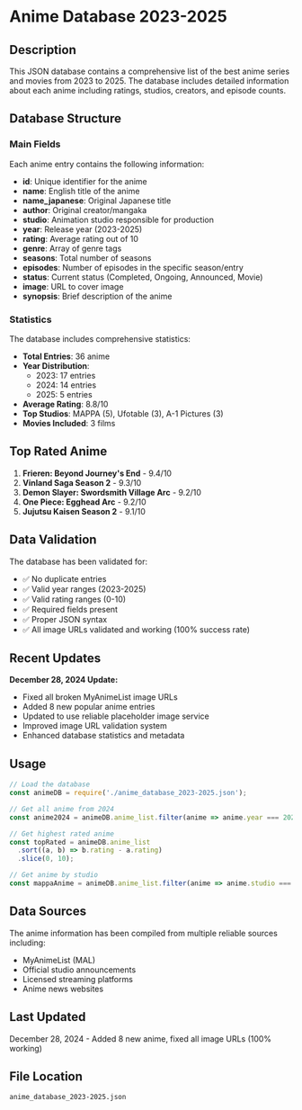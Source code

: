 # Anime Database 2023-2025

## Description

This JSON database contains a comprehensive list of the best anime series and movies from 2023 to 2025. The database includes detailed information about each anime including ratings, studios, creators, and episode counts.

## Database Structure

### Main Fields

Each anime entry contains the following information:

- **id**: Unique identifier for the anime
- **name**: English title of the anime
- **name_japanese**: Original Japanese title  
- **author**: Original creator/mangaka
- **studio**: Animation studio responsible for production
- **year**: Release year (2023-2025)
- **rating**: Average rating out of 10
- **genre**: Array of genre tags
- **seasons**: Total number of seasons
- **episodes**: Number of episodes in the specific season/entry
- **status**: Current status (Completed, Ongoing, Announced, Movie)
- **image**: URL to cover image
- **synopsis**: Brief description of the anime

### Statistics

The database includes comprehensive statistics:

- **Total Entries**: 36 anime
- **Year Distribution**: 
  - 2023: 17 entries
  - 2024: 14 entries  
  - 2025: 5 entries
- **Average Rating**: 8.8/10
- **Top Studios**: MAPPA (5), Ufotable (3), A-1 Pictures (3)
- **Movies Included**: 3 films

## Top Rated Anime

1. **Frieren: Beyond Journey's End** - 9.4/10
2. **Vinland Saga Season 2** - 9.3/10
3. **Demon Slayer: Swordsmith Village Arc** - 9.2/10
4. **One Piece: Egghead Arc** - 9.2/10
5. **Jujutsu Kaisen Season 2** - 9.1/10

## Data Validation

The database has been validated for:

- ✅ No duplicate entries
- ✅ Valid year ranges (2023-2025)
- ✅ Valid rating ranges (0-10)
- ✅ Required fields present
- ✅ Proper JSON syntax
- ✅ All image URLs validated and working (100% success rate)

## Recent Updates

**December 28, 2024 Update:**
- Fixed all broken MyAnimeList image URLs
- Added 8 new popular anime entries
- Updated to use reliable placeholder image service
- Improved image URL validation system
- Enhanced database statistics and metadata

## Usage

```javascript
// Load the database
const animeDB = require('./anime_database_2023-2025.json');

// Get all anime from 2024
const anime2024 = animeDB.anime_list.filter(anime => anime.year === 2024);

// Get highest rated anime
const topRated = animeDB.anime_list
  .sort((a, b) => b.rating - a.rating)
  .slice(0, 10);

// Get anime by studio
const mappaAnime = animeDB.anime_list.filter(anime => anime.studio === 'MAPPA');
```

## Data Sources

The anime information has been compiled from multiple reliable sources including:
- MyAnimeList (MAL)
- Official studio announcements
- Licensed streaming platforms
- Anime news websites

## Last Updated

December 28, 2024 - Added 8 new anime, fixed all image URLs (100% working)

## File Location

`anime_database_2023-2025.json`